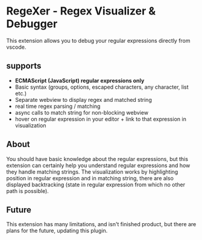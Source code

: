# RegeXer - Regex Visualizer & Debugger

This extension allows you to debug your regular expressions directly from vscode.

## supports 
- **ECMAScript (JavaScript) regular expressions only**
- Basic syntax (groups, options, escaped characters, any character, list etc.)
- Separate webview to display regex and matched string
- real time regex parsing / matching
- async calls to match string for non-blocking webview
- hover on regular expression in your editor + link to that expression in visualization

## About

You should have basic knowledge about the regular expressions, but this extension can certainly help you understand regular expressions and how they handle matching strings. The visualization works by highlighting position in regular expression and in matching string, there are also displayed backtracking (state in regular expression from which no other path is possible).

## Future

This extension has many limitations, and isn't finished product, but there are plans for the future, updating this plugin.